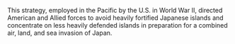 This strategy, employed in the Pacific by the U.S. in World War II, directed American and Allied forces to avoid heavily fortified Japanese islands and concentrate on less heavily defended islands in preparation for a combined air, land, and sea invasion of Japan.